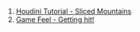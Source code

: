 1.  [Houdini Tutorial - Sliced Mountains](./tutorials/sliced-mountains.html)
1.  [Game Feel - Getting hit!](./tutorials/gettinghit!/)
